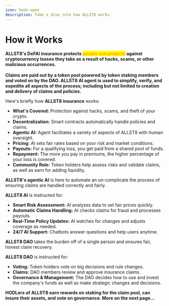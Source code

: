 ```yaml
---
icon: book-open
description: Take a dive into how ALLST8 works.
---
```


# How it Works

**ALLST8's DeFAI insurance protects&#x20;**<mark style="color:orange;">**people and projects**</mark>**&#x20;against cryptocurrency losses they take as a result of hacks, scams, or other malicious occurrences.** \
\
**Claims are paid out by a token pool powered by token staking members and voted on by the DAO. ALLST8 AI agent is used to simplify, verify, and expedite all aspects of the process; including but not limited to creation and delivery of claims and policies.**

Here's briefly how **ALLST8 insurance** works:

* **What's Covered:** Protection against hacks, scams, and theft of your crypto.
* **Decentralization:** Smart contracts automatically handle policies and claims.
* **Agentic AI:** Agent facilitates a variety of aspects of ALLST8 with human oversight.
* **Pricing:** AI sets fair rates based on your risk and market conditions.
* **Payouts:** For a qualifying loss, you get paid from a shared pool of funds.
* **Repayment:** The more you pay in premiums, the higher percentage of your loss is covered.
* **Community Role:** Token holders help assess risks and validate claims, as well as earn for adding liquidity.

**ALLST8's agentic AI** is here to automate an un-complicate the process of ensuring claims are handled correctly and fairly.

**ALLST8 AI** is instructed for:

* **Smart Risk Assessment:** AI analyzes data to set fair prices quickly.
* **Automatic Claims Handling:** AI checks claims for fraud and processes payouts.
* **Real-Time Policy Updates:** AI watches for changes and adjusts coverage as needed.
* **24/7 AI Support:** Chatbots answer questions and help users anytime.

**ALLST8 DAO** takes the burden off of a single person and ensures fair, honest claim recovery.

**ALLST8 DAO** is instructed for:

* **Voting:** Token holders vote on big decisions and rule changes.
* **Claims:** DAO members review and approve insurance claims.
* **Governance & Management:** The DAO decides how to use and invest the company's funds as well as make strategic changes and decisions.

**HODLers of ALLST8 earn rewards on staking for the claim pool, can insure their assets, and vote on governance. More on the next page...**
